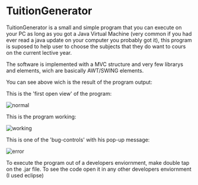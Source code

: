 # TuitionGenerator

TuitionGenerator is a small and simple program that you can execute on your PC as long as you got a Java Virtual Machine (very common 
if you had ever read a java update on your computer you probably got it), this program is suposed to help user to choose
the subjects that they do want to cours on the current lective year.

The software is implemented with a MVC structure and very few librarys and elements, wich are basically AWT/SWING elements.

You can see above wich is the result of the program output:

This is the 'first open view' of the program:

![normal](https://cloud.githubusercontent.com/assets/10881908/6637963/e00e460e-c980-11e4-99ba-7a216a0d6cdc.png)

This is the  program working: 

![working](https://cloud.githubusercontent.com/assets/10881908/6637966/e29c218e-c980-11e4-83b2-82b5a8177dab.png)

This is one of the 'bug-controls' with his pop-up message:

![error](https://cloud.githubusercontent.com/assets/10881908/6637968/e43aae2a-c980-11e4-8369-177171c2d4a8.png)

 
 To execute the program out of a developers enviornment, make double tap on the .jar file.
 To see the code open it in any other developers enviornment (I used eclipse)
